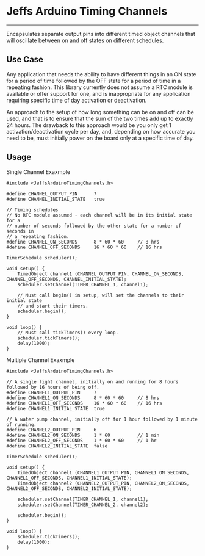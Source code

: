 # Jeffs Arduino Timing Channels
---

Encapsulates separate output pins into different timed object channels that will oscillate between on and off states on different schedules.

## Use Case

Any application that needs the ability to have different things in an ON state for a period of time followed by the OFF state for a period of time in a repeating fashion. This library currently does not assume a RTC module is available or offer support for one, and is inappropriate for any application requiring specific time of day activation or deactivation.

An approach to the setup of how long something can be on and off can be used, and that is to ensure that the sum of the two times add up to exactly 24 hours. The drawback to this approach would be you only get 1 activation/deactivation cycle per day, and, depending on how accurate you need to be, must initially power on the board only at a specific time of day.

## Usage

Single Channel Exaxmple

```
#include <JeffsArduinoTimingChannels.h>

#define CHANNEL_OUTPUT_PIN      7
#define CHANNEL_INITIAL_STATE   true

// Timing schedules
// No RTC module assumed - each channel will be in its initial state for a
// number of seconds followed by the other state for a number of seconds in
// a repeating fashion.
#define CHANNEL_ON_SECONDS      8 * 60 * 60     // 8 hrs
#define CHANNEL_OFF_SECONDS     16 * 60 * 60    // 16 hrs

TimerSchedule scheduler();

void setup() {
    TimedObject channel1 (CHANNEL_OUTPUT_PIN, CHANNEL_ON_SECONDS, CHANNEL_OFF_SECONDS, CHANNEL_INITIAL_STATE);
    scheduler.setChannel(TIMER_CHANNEL_1, channel1);

    // Must call begin() in setup, will set the channels to their initial state
    // and start their timers.
    scheduler.begin();
}

void loop() {
    // Must call tickTimers() every loop.
    scheduler.tickTimers();
    delay(1000);
}
```

Multiple Channel Exaxmple

```
#include <JeffsArduinoTimingChannels.h>

// A single light channel, initially on and running for 8 hours followed by 16 hours of being off.
#define CHANNEL1_OUTPUT_PIN     7
#define CHANNEL1_ON_SECONDS     8 * 60 * 60     // 8 hrs
#define CHANNEL1_OFF_SECONDS    16 * 60 * 60    // 16 hrs
#define CHANNEL1_INITIAL_STATE  true

// A water pump channel, initially off for 1 hour followed by 1 minute of running.
#define CHANNEL2_OUTPUT_PIN     6
#define CHANNEL2_ON_SECONDS     1 * 60          // 1 min
#define CHANNEL2_OFF_SECONDS    1 * 60 * 60     // 1 hr
#define CHANNEL2_INITIAL_STATE  false

TimerSchedule scheduler();

void setup() {
    TimedObject channel1 (CHANNEL1_OUTPUT_PIN, CHANNEL1_ON_SECONDS, CHANNEL1_OFF_SECONDS, CHANNEL1_INITIAL_STATE);
    TimedObject channel2 (CHANNEL2_OUTPUT_PIN, CHANNEL2_ON_SECONDS, CHANNEL2_OFF_SECONDS, CHANNEL2_INITIAL_STATE);

    scheduler.setChannel(TIMER_CHANNEL_1, channel1);
    scheduler.setChannel(TIMER_CHANNEL_2, channel2);

    scheduler.begin();
}

void loop() {
    scheduler.tickTimers();
    delay(1000);
}
```
